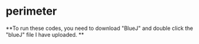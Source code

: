 # perimeter

**To run these codes, you need to download "BlueJ" and double click the "blueJ" file I have uploaded. **
